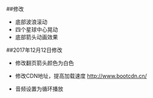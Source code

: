 ##修改

- 底部波浪滚动
- 四个星球中心晃动
- 底部箭头动画效果


##2017年12月12日修改

- 修改翻页箭头颜色为白色
<div class="swiper-button-next swiper-button-white"></div> <!-- 白色 -->

- 修改CDN地址，提高加载速度
http://www.bootcdn.cn/

- 音频设置为循环播放
<audio id="mp3" src="mp3/0000011.mp3" autoplay loop></audio>
